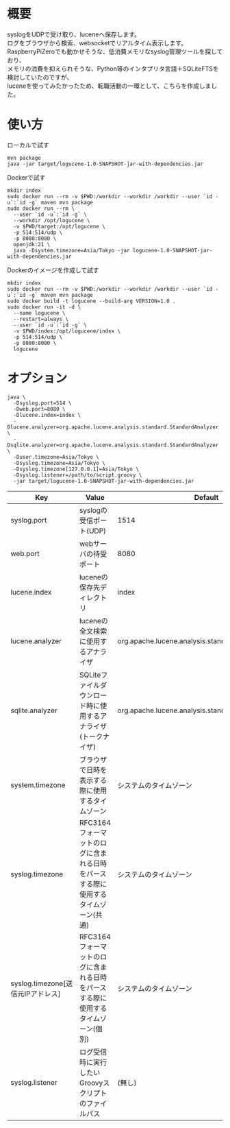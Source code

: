 # 概要
syslogをUDPで受け取り、luceneへ保存します。  
ログをブラウザから検索、websocketでリアルタイム表示します。  
RaspberryPiZeroでも動かせそうな、低消費メモリなsyslog管理ツールを探しており、  
メモリの消費を抑えられそうな、Python等のインタプリタ言語＋SQLiteFTSを検討していたのですが、  
luceneを使ってみたかったため、転職活動の一環として、こちらを作成しました。

# 使い方
ローカルで試す
```
mvn package
java -jar target/logucene-1.0-SNAPSHOT-jar-with-dependencies.jar
```
Dockerで試す
```
mkdir index
sudo docker run --rm -v $PWD:/workdir --workdir /workdir --user `id -u`:`id -g` maven mvn package
sudo docker run --rm \
  --user `id -u`:`id -g` \
  --workdir /opt/logucene \
  -v $PWD/target:/opt/logucene \
  -p 514:514/udp \
  -p 8080:8080 \
  openjdk:21 \
  java -Dsystem.timezone=Asia/Tokyo -jar logucene-1.0-SNAPSHOT-jar-with-dependencies.jar
```
Dockerのイメージを作成して試す
```
mkdir index
sudo docker run --rm -v $PWD:/workdir --workdir /workdir --user `id -u`:`id -g` maven mvn package
sudo docker build -t logucene --build-arg VERSION=1.0 .
sudo docker run -it -d \
  --name logucene \
  --restart=always \
  --user `id -u`:`id -g` \
  -v $PWD/index:/opt/logucene/index \
  -p 514:514/udp \
  -p 8080:8080 \
  logucene
```

# オプション
```
java \
  -Dsyslog.port=514 \
  -Dweb.port=8080 \
  -Dlucene.index=index \
  -Dlucene.analyzer=org.apache.lucene.analysis.standard.StandardAnalyzer \
  -Dsqlite.analyzer=org.apache.lucene.analysis.standard.StandardAnalyzer \
  -Duser.timezone=Asia/Tokyo \
  -Dsyslog.timezone=Asia/Tokyo \
  -Dsyslog.timezone[127.0.0.1]=Asia/Tokyo \
  -Dsyslog.listener=/path/to/script.groovy \
  -jar target/logucene-1.0-SNAPSHOT-jar-with-dependencies.jar
```
| Key                               | Value                                                                             | Default                                              |
| --------------------------------- | --------------------------------------------------------------------------------- | ---------------------------------------------------- |
| syslog.port                       | syslogの受信ポート(UDP)                                                           | 1514                                                 |
| web.port                          | webサーバの待受ポート                                                             | 8080                                                 |
| lucene.index                      | luceneの保存先ディレクトリ                                                        | index                                                |
| lucene.analyzer                   | luceneの全文検索に使用するアナライザ                                              | org.apache.lucene.analysis.standard.StandardAnalyzer |
| sqlite.analyzer                   | SQLiteファイルダウンロード時に使用するアナライザ(トークナイザ)                    | org.apache.lucene.analysis.standard.StandardAnalyzer |
| system.timezone                   | ブラウザで日時を表示する際に使用するタイムゾーン                                  | システムのタイムゾーン                               |
| syslog.timezone                   | RFC3164フォーマットのログに含まれる日時をパースする際に使用するタイムゾーン(共通) | システムのタイムゾーン                               |
| syslog.timezone[送信元IPアドレス] | RFC3164フォーマットのログに含まれる日時をパースする際に使用するタイムゾーン(個別) | システムのタイムゾーン                               |
| syslog.listener                   | ログ受信時に実行したいGroovyスクリプトのファイルパス                              | (無し)                                               |
